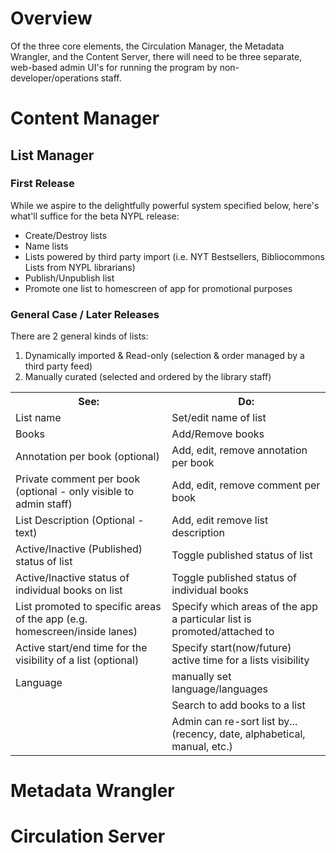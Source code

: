 # Overview
Of the three core elements, the Circulation Manager, the Metadata Wrangler, and the Content Server, there will need to be three separate, web-based admin UI's for running the program by non-developer/operations staff.


# Content Manager
## List Manager
### First Release
While we aspire to the delightfully powerful system specified below, here's what'll suffice for the beta NYPL release:

* Create/Destroy lists
* Name lists
* Lists powered by third party import (i.e. NYT Bestsellers, Bibliocommons Lists from NYPL librarians)
* Publish/Unpublish list
* Promote one list to homescreen of app for promotional purposes

### General Case / Later Releases
There are 2 general kinds of lists:

1. Dynamically imported & Read-only (selection & order managed by a third party feed)
2. Manually curated (selected and ordered by the library staff)

<table>
<tr>
<th>See:</th>
<th>Do:</th>
</tr>

<tr><td>List name</td><td>Set/edit name of list</td></tr>
<tr><td>Books</td><td>Add/Remove books</td></tr>
<tr><td>Annotation per book (optional)</td><td>Add, edit, remove annotation per book</td></tr>
<tr><td>Private comment per book (optional - only visible to admin staff)</td><td>Add, edit, remove comment per book</td></tr>
<tr><td>List Description (Optional - text)</td><td>Add, edit remove list description</td></tr>
<tr><td>Active/Inactive (Published) status of list</td><td>Toggle published status of list</td></tr>
<tr><td>Active/Inactive status of individual books on list</td><td>Toggle published status of individual books</td></tr>
<tr><td>List promoted to specific areas of the app (e.g. homescreen/inside lanes)</td><td>Specify which areas of the app a particular list is promoted/attached to</td></tr>
<tr><td>Active start/end time for the visibility of a list (optional)</td><td>Specify start(now/future) active time for a lists visibility</td></tr>
<tr><td>Language</td><td>manually set language/languages</td></tr>
<tr><td></td><td>Search to add books to a list</td></tr>
<tr><td></td><td>Admin can re-sort list by... (recency, date, alphabetical, manual, etc.)</td></tr>
</table>


# Metadata Wrangler

# Circulation Server